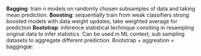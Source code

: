 **Bagging**: train n models on randomly chosen subsamples of data and taking mean prediction.
**Boosting**: sequentially train from weak classifiers strong boosted models with data weight updates, take weighted average for prediction
**Bootstrap**: inference statistical technique consiting in resampling original data to infer statistics. Can be used in ML context, sub sampling datasets to aggregate different prediction. Bootstrap + aggreation = baggingœ:
